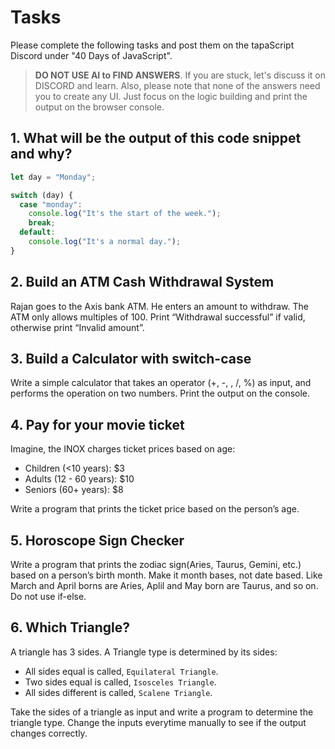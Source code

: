 # Tasks

Please complete the following tasks and post them on the tapaScript Discord under "40 Days of JavaScript".

> **DO NOT USE AI to FIND ANSWERS**. If you are stuck, let's discuss it on DISCORD and learn. Also, please note that none of the answers need you to create any UI. Just focus on the logic building and print the output on the browser console.

## 1. What will be the output of this code snippet and why?

```js
let day = "Monday";

switch (day) {
  case "monday":
    console.log("It's the start of the week.");
    break;
  default:
    console.log("It's a normal day.");
}
```

## 2. Build an ATM Cash Withdrawal System

Rajan goes to the Axis bank ATM. He enters an amount to withdraw. The ATM only allows multiples of 100. Print “Withdrawal successful” if valid, otherwise print “Invalid amount”.

## 3. Build a Calculator with switch-case

Write a simple calculator that takes an operator (+, -, , /, %) as input, and performs the operation on two numbers. Print the output on the console.

## 4. Pay for your movie ticket

Imagine, the INOX charges ticket prices based on age:

- Children (<10 years): $3
- Adults (12 - 60 years): $10
- Seniors (60+ years): $8

Write a program that prints the ticket price based on the person’s age.

## 5. Horoscope Sign Checker

Write a program that prints the zodiac sign(Aries, Taurus, Gemini, etc.) based on a person’s birth month. Make it month bases, not date based. Like March and April borns are Aries, Aplil and May born are Taurus, and so on. Do not use if-else.

## 6. Which Triangle?

A triangle has 3 sides. A Triangle type is determined by its sides:

- All sides equal is called, `Equilateral Triangle`.
- Two sides equal is called, `Isosceles Triangle`.
- All sides different is called, `Scalene Triangle`.

Take the sides of a triangle as input and write a program to determine the triangle type. Change the inputs everytime manually to see if the output changes correctly.
